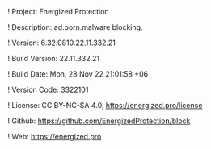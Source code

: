 ! Project: Energized Protection

! Description: ad.porn.malware blocking.

! Version: 6.32.0810.22.11.332.21

! Build Version: 22.11.332.21

! Build Date: Mon, 28 Nov 22 21:01:58 +06

! Version Code: 3322101

! License: CC BY-NC-SA 4.0, https://energized.pro/license

! Github: https://github.com/EnergizedProtection/block

! Web: https://energized.pro
